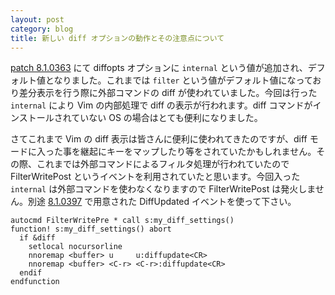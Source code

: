 ```yaml
---
layout: post
category: blog
title: 新しい diff オプションの動作とその注意点について
---
```

[patch 8.1.0363](https://github.com/vim/vim/commit/c93262b2e3fb043c685bd4014a35a29111dea484) にて diffopts オプションに `internal` という値が追加され、デフォルト値となりました。これまでは `filter` という値がデフォルト値になっており差分表示を行う際に外部コマンドの diff が使われていました。今回は行った `internal` により Vim の内部処理で diff の表示が行われます。diff コマンドがインストールされていない OS の場合はとても便利になりました。

さてこれまで Vim の diff 表示は皆さんに便利に使われてきたのですが、diff モードに入った事を継起にキーをマップしたり等をされていたかもしれません。その際、これまでは外部コマンドによるフィルタ処理が行われていたので FilterWritePost というイベントを利用されていたと思います。今回入った `internal` は外部コマンドを使わなくなりますので FilterWritePost は発火しません。別途 [8.1.0397](https://github.com/vim/vim/commit/e8fa05b5bc2d6d76bf5af50176a63655d00d1110) で用意された DiffUpdated イベントを使って下さい。

```vim
autocmd FilterWritePre * call s:my_diff_settings()
function! s:my_diff_settings() abort
  if &diff
    setlocal nocursorline
    nnoremap <buffer> u     u:diffupdate<CR>
    nnoremap <buffer> <C-r> <C-r>:diffupdate<CR>
  endif
endfunction
```
